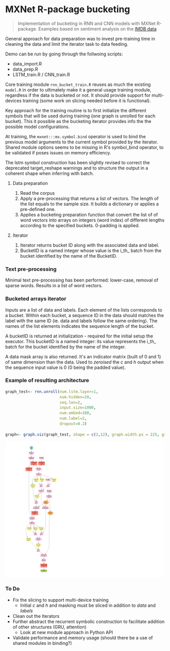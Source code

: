 MXNet R-package bucketing
================

> Implementation of bucketing in RNN and CNN models with MXNet R-package. Examples based on sentiment analysis on the [IMDB data](http://ai.stanford.edu/~amaas/data/sentiment/)

General approach for data preparation was to invest pre-training time in cleaning the data and limit the iterator task to data feeding.

Demo can be run by going through the follwoing scripts:
- data\_import.R
- data\_prep.R
- LSTM\_train.R / CNN\_train.R

Core training module `rnn_bucket_train.R` reuses as much the existing `model.R` in order to ultimately make it a general usage training module, regardless if the data is bucketed or not. It should provide support for multi-devices training (some work on slicing needed before it is functional).

Key approach for the training routine is to first initialize the different symbols that will be used during training (one graph is unrolled for each bucket). This it possible as the bucketing iterator provides info the the possible model configurations.

At training, the `mxnet:::mx.symbol.bind` operator is used to bind the previous model arguments to the current symbol provided by the iterator. Shared module options seems to be missing in R's symbol\_bind operator, to be validated if poses issues on memory efficiency.

The lstm symbol construction has been slightly revised to correct the deprecated target\_reshape warnings and to structure the output in a coherent shape when inferring with batch.

1.  Data preparation
    1.  Read the corpus
    2.  Apply a pre-processing that returns a list of vectors. The length of the list equals to the sample size. It builds a dictionary or applies a pre-defined one.
    3.  Applies a bucketing preparation function that convert the list of of word vectors into arrays on integers (word index) of different lengths according to the specified buckets. 0-padding is applied.

2.  Iterator
    1.  Iterator returns bucket ID along with the associated data and label.
    2.  BucketID is a named integer whose value is the i\_th\_ batch from the bucket identified by the name of the BucketID.

### Text pre-processing

Minimal text pre-processing has been performed: lower-case, removal of sparse words. Results in a list of word vectors.

### Bucketed arrays iterator

Inputs are a list of data and labels. Each element of the lists corresponds to a bucket. Within each bucket, a sequence ID in the data should matches the label with the same ID (ie. data and labels follow the same ordering). The names of the list elements indicates the sequence length of the bucket.

A bucketID is returned at initialization - required for the initial setup the executor. This bucketID is a named integer: its value represents the i\_th\_ batch for the bucket identified by the name of the integer.

A data mask array is also returned. It's an indicator matrix (built of 0 and 1) of same dimension than the data. Used to *zeroised* the *c* and *h* output when the sequence input value is 0 (0 being the padded value).

### Example of resulting architecture

``` r
graph_test<- rnn.unroll(num.lstm.layer=1,
                        num.hidden=20,
                        seq.len=2,
                        input.size=1000,
                        num.embed=100,
                        num.label=2,
                        dropout=0.2)

graph<- graph.viz(graph_test, shape = c(2,12), graph.width.px = 225, graph.height.px = 450)
```

![](lstm_demo.png)

### To Do

-   Fix the slicing to support multi-device training
    -   Initial *c* and *h* and masking must be sliced in addition to *data* and *labels*
-   Clean out the Iterators
-   Further abstract the recurrent symbolic construction to facilitate addition of other structures (GRU, attention)
    -   Look at new module approach in Python API
-   Validate performance and memory usage (should there be a use of shared modules in binding?)
